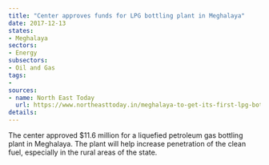 ```yaml
---
title: "Center approves funds for LPG bottling plant in Meghalaya"
date: 2017-12-13
states:
- Meghalaya
sectors:
- Energy
subsectors:
- Oil and Gas
tags:
- 
sources:
- name: North East Today
  url: https://www.northeasttoday.in/meghalaya-to-get-its-first-lpg-bottling-facility/
details:
---
```


The center approved $11.6 million for a liquefied petroleum gas bottling plant in Meghalaya. The plant will help increase penetration of the clean fuel, especially in the rural areas of the state. 
